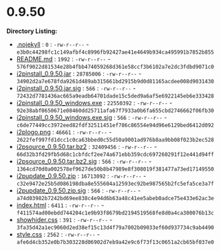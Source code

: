 0.9.50
======

**Directory Listing:**

 - [.nojekyll](.nojekyll) : `0` : `-rw-r--r--` - `e3b0c44298fc1c149afbf4c8996fb92427ae41e4649b934ca495991b7852b855`
 - [README.md](README.md) : `1992` : `-rw-r--r--` - `576f9022d81534e28b4fbb474059268d361e58ccf3b6102a7e2dc3fdbd9071c0`
 - [i2pinstall_0.9.50.jar](i2pinstall_0.9.50.jar) : `28785006` : `-rw-r--r--` - `34902d2a7e678fda9261d489ab315661bd2915b9d0d81165acdee008d9031430`
 - [i2pinstall_0.9.50.jar.sig](i2pinstall_0.9.50.jar.sig) : `566` : `-rw-r--r--` - `72432d7781436ac665a9eadb64701dade15c5ded9a6af5e6922145eb6e333428`
 - [i2pinstall_0.9.50_windows.exe](i2pinstall_0.9.50_windows.exe) : `22550392` : `-rw-r--r--` - `92e38abf0650671e08460dd25711afa67f7933a0b6fa655cbd2746662f06fb30`
 - [i2pinstall_0.9.50_windows.exe.sig](i2pinstall_0.9.50_windows.exe.sig) : `566` : `-rw-r--r--` - `c6de77449cc3972eed82fdf32511451ef786c86554e94d96e6129bed6412d092`
 - [i2plogo.png](i2plogo.png) : `46661` : `-rw-r--r--` - `2622fef997fd1dcc1c0ca63bbed0c55d50a9001ad976b8aa9bb08f023b2ec528`
 - [i2psource_0.9.50.tar.bz2](i2psource_0.9.50.tar.bz2) : `32409456` : `-rw-r--r--` - `66d32b3fd29fb5d68c1cbfdcf2ee74a671ebb359cdc697260291f12e441d94ff`
 - [i2psource_0.9.50.tar.bz2.sig](i2psource_0.9.50.tar.bz2.sig) : `566` : `-rw-r--r--` - `1364cd70d0a002578ef9627de50b8b47989e8f308019f381477a73ed17149550`
 - [i2pupdate_0.9.50.zip](i2pupdate_0.9.50.zip) : `16713092` : `-rw-r--r--` - `c32e9472e25b5d086198dba8e555604a12593ec92be987565b2fc5efa5ce3a7f`
 - [i2pupdate_0.9.50.zip.sig](i2pupdate_0.9.50.zip.sig) : `566` : `-rw-r--r--` - `a74d03982b7242bd69ee838c4e94d6b63a48c41ee5abeb0adce75e433e62ac3e`
 - [index.html](index.html) : `6411` : `-rw-r--r--` - `f411574ad00ebdd744204c1e9b93f8679bd2194519568fe8d0a4ca300076b13c`
 - [showhider.css](showhider.css) : `391` : `-rw-r--r--` - `3fa35d42a1ec9060d2ed38ef15c13d4f79a7002b09033ef60d937734c9ab4490`
 - [style.css](style.css) : `2562` : `-rw-r--r--` - `afe6d4cb352e0b7b303228d06902d7eb9a42e9c6f73f13c0651a2cb65bf037e0`
